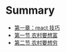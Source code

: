 # Summary


- [第一章：react 技巧](./react/index.md)
 - [第一节 农村要想富](./react/state.md)
 - [第二节 农村要想穷](./react/does.md)
